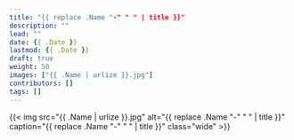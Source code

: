 ```yaml
---
title: "{{ replace .Name "-" " " | title }}"
description: ""
lead: ""
date: {{ .Date }}
lastmod: {{ .Date }}
draft: true
weight: 50
images: ["{{ .Name | urlize }}.jpg"]
contributors: []
tags: []
---
```


{{< img src="{{ .Name | urlize }}.jpg" alt="{{ replace .Name "-" " " | title }}" caption="{{ replace .Name "-" " " | title }}" class="wide" >}}

